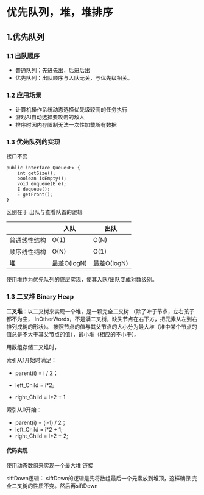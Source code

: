 # 优先队列，堆，堆排序
## 1.优先队列
### 1.1 出队顺序
- 普通队列：先进先出，后进后出
- 优先队列：出队顺序与入队无关，与优先级相关。

### 1.2 应用场景
- 计算机操作系统动态选择优先级较高的任务执行
- 游戏AI自动选择要攻击的敌人
- 排序时因内存限制无法一次性加载所有数据

### 1.3  优先队列的实现
接口不变
```
public interface Queue<E> {
    int getSize();
    boolean isEmpty();
    void enqueue(E e);
    E dequeue();
    E getFront();
}
```
区别在于 出队与查看队首的逻辑

|              | 入队        | 出队        |
| ------------ | ----------- | ----------- |
| 普通线性结构 | O(1)        | O(N)        |
| 顺序线性结构 | O(N)        | O(1)        |
| 堆           | 最差O(logN) | 最差O(logN) |

使用堆作为优先队列的底层实现，使其入队/出队变成对数级别。

### 1.3 二叉堆 Binary Heap

**二叉堆**：以二叉树来实现一个堆，是一颗完全二叉树	（除了叶子节点，左右孩子都不为空，
InOtherWords，不是满二叉树，缺失节点在右下方，把元素从左到右排列成树的形状）。
按照节点的值与其父节点的大小分为最大堆（堆中某个节点的值总是不大于其父节点的值），最小堆（相应的不小于）。

用数组存储二叉堆时，

索引从1开始时满足：

- parent(i) = i / 2； 

- left_Child = i\*2; 

-  right_Child = I\*2 + 1 


索引从0开始：

- parent(i) = (i-1) / 2； 
- left_Child = i\*2 + 1; 
-  right_Child = I\*2 + 2;

#### 代码实现

使用动态数组来实现一个最大堆  链接


siftDown逻辑：
siftDown的逻辑是先将数组最后一个元素放到堆顶，这样确保 完全二叉树的性质不变。然后再siftDown